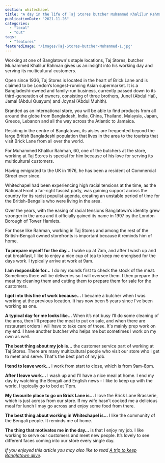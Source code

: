 ```yaml
---
section: whitechapel
title: "A day in the life of Taj Stores butcher Muhammed Khalilur Rahman"
publicationDate: "2021-11-26"
categories: 
  - "local"
  - "out"
tags: 
  - "features"
featuredImage: "/images/Taj-Stores-butcher-Muhammed-1.jpg"
---
```


Working at one of Banglatown's staple locations, Taj Stores, butcher Muhammed Khalilur Rahman gives us an insight into his working day and serving its multicultural customers.

Open since 1936, Taj Stores is located in the heart of Brick Lane and is claimed to be London’s longest-running Asian supermarket. It is a Bangladeshi-owned and family-run business, currently passed down to its third-generation of owners, consisting of three brothers, Junel (Abdul Hai), Jamal (Abdul Quayum) and Joynal (Abdul Muhith). 

Branded as an international store, you will be able to find products from all around the globe from Bangladesh, India, China, Thailand, Malaysia, Japan, Greece, Lebanon and all the way across the Atlantic to Jamaica. 

Residing in the centre of Banglatown, its aisles are frequented beyond the large British Bangladeshi population that lives in the area to the tourists that visit Brick Lane from all over the world. 

For Muhammed Khalilur Rahman, 60, one of the butchers at the store, working at Taj Stores is special for him because of his love for serving its multicultural customers. 

Having emigrated to the UK in 1976, he has been a resident of Commercial Street ever since. 

Whitechapel had been experiencing high racial tensions at the time, as the National Front a far-right fascist party, was gaining support across the country for its racist populist agenda, creating an unstable period of time for the British-Bengalis who were living in the area. 

Over the years, with the easing of racial tensions Banglatown’s identity grew stronger in the area and it officially gained its name in 1997 by the London Borough of Tower Hamlets. 

For those like Rahman, working in Taj Stores and among the rest of the British-Bengali owned storefronts is important because it reminds him of home. 

**To prepare myself for the day…** I wake up at 7am, and after I wash up and eat breakfast, I like to enjoy a nice cup of tea to keep me energised for the days work. I typically arrive at work at 9am.

**I am responsible for...** I do my rounds first to check the stock of the meat. Sometimes there will be deliveries so I will oversee them. I then prepare the meat by cleaning them and cutting them to prepare them for sale for the customers.

**I got into this line of work because…** I became a butcher when I was working at the previous location. It has now been 5 years since I’ve been working as one.

**A typical day for me looks like…** When it’s not busy I'll do some cleaning of the area, then I'll prepare the meat to put on sale, and when there are restaurant orders I will have to take care of those. It's mainly prep work on my end. I have another butcher who helps me but sometimes I work on my own as well.

**The best thing about my job is…** the customer service part of working at Taj Stores. There are many multicultural people who visit our store who I get to meet and serve. That's the best part of my job.

**I tend to leave work…** I work from start to close, which is from 9am-8pm. 

**After I leave work…** I wash up and I'll have a nice meal at home. I end my day by watching the Bengali and English news - I like to keep up with the world. I typically go to bed at 11pm.

**My favourite place to go on Brick Lane is…** I love the Brick Lane Brasserie, which is just across from our store. If my wife hasn’t cooked me a delicious meal for lunch I may go across and enjoy some food from there.

**The best thing about working in Whitechapel is…** I like the community of the Bengali people. It reminds me of home.

**The thing that motivates me in the day…** is that I enjoy my job. I like working to serve our customers and meet new people. It’s lovely to see different faces coming into our store every single day. 

_If you enjoyed this article you may also like to read_ _[A trip to keep Banglatown alive](https://whitechapellondon.co.uk/trip-through-banglatown/)._
